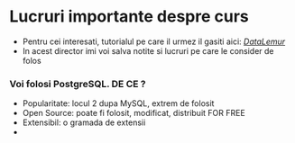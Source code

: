 # Lucruri importante despre curs

- Pentru cei interesati, tutorialul pe care il urmez il gasiti aici: [_DataLemur_](https://datalemur.com/sql-tutorial/intro-to-sql)
- In acest director imi voi salva notite si lucruri pe care le consider de folos

### Voi folosi PostgreSQL. DE CE ?

- Popularitate: locul 2 dupa MySQL, extrem de folosit
- Open Source: poate fi folosit, modificat, distribuit FOR FREE
- Extensibil: o gramada de extensii
-
